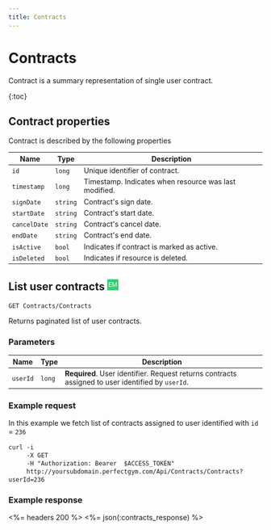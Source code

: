 ```yaml
---
title: Contracts
---
```


# Contracts

Contract is a summary representation of single user contract.

{:toc}


## <a name="properties"></a>Contract properties

Contract is described by the following properties

Name            | Type      					| Description
----------------|-------------------------------|----------------------
`id`            |`long`     					| Unique identifier of contract.
`timestamp`    	|`long`     					| Timestamp. Indicates when resource was last modified.
`signDate`    	|`string`   					| Contract's sign date.
`startDate`    	|`string`   					| Contract's start date.
`cancelDate`    |`string`   					| Contract's cancel date.
`endDate`   	|`string`   					| Contract's end date.
`isActive`     	|`bool`     					| Indicates if contract is marked as active.
`isDeleted`     |`bool`                         | Indicates if resource is deleted.



## List user contracts ![alt text][EM]

    GET Contracts/Contracts

Returns paginated list of user contracts.


### Parameters

Name         | Type   | Description
-------------|--------|--------------------
`userId`  	 |`long`  | **Required**. User identifier. Request returns contracts assigned to user identified by `userId`.


### Example request

In this example we fetch list of contracts assigned to user identified with `id` = `236`

``` command-line
curl -i 
     -X GET 
     -H "Authorization: Bearer  $ACCESS_TOKEN"  
     http://yoursubdomain.perfectgym.com/Api/Contracts/Contracts?userId=236
```


### Example response

<%= headers 200 %>
<%= json(:contracts_response) %>

[EM]: /assets/images/employee.png "Employee mode"
[UM]: /assets/images/user.png "User mode"
